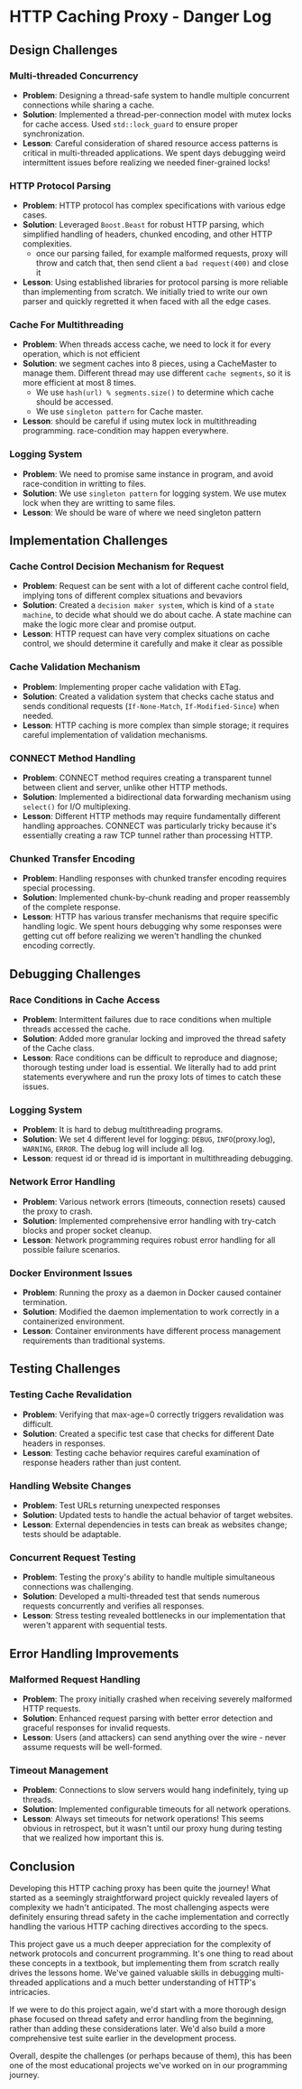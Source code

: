 # HTTP Caching Proxy - Danger Log

## Design Challenges

### Multi-threaded Concurrency
- **Problem**: Designing a thread-safe system to handle multiple concurrent connections while sharing a cache.
- **Solution**: Implemented a thread-per-connection model with mutex locks for cache access. Used `std::lock_guard` to ensure proper synchronization.
- **Lesson**: Careful consideration of shared resource access patterns is critical in multi-threaded applications. We spent days debugging weird intermittent issues before realizing we needed finer-grained locks!

### HTTP Protocol Parsing
- **Problem**: HTTP protocol has complex specifications with various edge cases.
- **Solution**: Leveraged `Boost.Beast` for robust HTTP parsing, which simplified handling of headers, chunked encoding, and other HTTP complexities.
    - once our parsing failed, for example malformed requests, proxy will throw and catch that, then send client a `bad request(400)` and close it
- **Lesson**: Using established libraries for protocol parsing is more reliable than implementing from scratch. We initially tried to write our own parser and quickly regretted it when faced with all the edge cases.

### Cache For Multithreading
- **Problem**: When threads access cache, we need to lock it for every operation, which is not efficient
- **Solution**: we segment caches into 8 pieces, using a CacheMaster to manage them. Different thread may use different `cache segments`, so it is more efficient at most 8 times.
    - We use `hash(url) % segments.size()` to determine which cache should be accessed.
    - We use `singleton pattern` for Cache master.
- **Lesson**: should be careful if using mutex lock in multithreading programming. race-condition may happen everywhere.

### Logging System
- **Problem**: We need to promise same instance in program, and avoid race-condition in writting to files.
- **Solution**: We use `singleton pattern` for logging system. We use mutex lock when they are writting to same files.
- **Lesson**: We should be ware of where we need singleton pattern
    
## Implementation Challenges

### Cache Control Decision Mechanism for Request
- **Problem**: Request can be sent with a lot of different cache control field, implying tons of different complex situations and bevaviors
- **Solution**: Created a `decision maker system`, which is kind of a `state machine`, to decide what should we do about cache. A state machine can make the logic more clear and promise output.
- **Lesson**: HTTP request can have very complex situations on cache control, we should determine it carefully and make it clear as possible

### Cache Validation Mechanism
- **Problem**: Implementing proper cache validation with ETag.
- **Solution**: Created a validation system that checks cache status and sends conditional requests (`If-None-Match`, `If-Modified-Since`) when needed.
- **Lesson**: HTTP caching is more complex than simple storage; it requires careful implementation of validation mechanisms.

### CONNECT Method Handling
- **Problem**: CONNECT method requires creating a transparent tunnel between client and server, unlike other HTTP methods.
- **Solution**: Implemented a bidirectional data forwarding mechanism using `select()` for I/O multiplexing.
- **Lesson**: Different HTTP methods may require fundamentally different handling approaches. CONNECT was particularly tricky because it's essentially creating a raw TCP tunnel rather than processing HTTP.

### Chunked Transfer Encoding
- **Problem**: Handling responses with chunked transfer encoding requires special processing.
- **Solution**: Implemented chunk-by-chunk reading and proper reassembly of the complete response.
- **Lesson**: HTTP has various transfer mechanisms that require specific handling logic. We spent hours debugging why some responses were getting cut off before realizing we weren't handling the chunked encoding correctly.

## Debugging Challenges

### Race Conditions in Cache Access
- **Problem**: Intermittent failures due to race conditions when multiple threads accessed the cache.
- **Solution**: Added more granular locking and improved the thread safety of the Cache class.
- **Lesson**: Race conditions can be difficult to reproduce and diagnose; thorough testing under load is essential. We literally had to add print statements everywhere and run the proxy lots of times to catch these issues.

### Logging System
- **Problem**: It is hard to debug multithreading programs. 
- **Solution**: We set 4 different level for logging: `DEBUG`, `INFO`(proxy.log), `WARNING`, `ERROR`. The debug log will include all log.
- **Lesson**: request id or thread id is important in multithreading debugging.

### Network Error Handling
- **Problem**: Various network errors (timeouts, connection resets) caused the proxy to crash.
- **Solution**: Implemented comprehensive error handling with try-catch blocks and proper socket cleanup.
- **Lesson**: Network programming requires robust error handling for all possible failure scenarios.

### Docker Environment Issues
- **Problem**: Running the proxy as a daemon in Docker caused container termination.
- **Solution**: Modified the daemon implementation to work correctly in a containerized environment.
- **Lesson**: Container environments have different process management requirements than traditional systems.

## Testing Challenges

### Testing Cache Revalidation
- **Problem**: Verifying that max-age=0 correctly triggers revalidation was difficult.
- **Solution**: Created a specific test case that checks for different Date headers in responses.
- **Lesson**: Testing cache behavior requires careful examination of response headers rather than just content.

### Handling Website Changes
- **Problem**: Test URLs returning unexpected responses
- **Solution**: Updated tests to handle the actual behavior of target websites.
- **Lesson**: External dependencies in tests can break as websites change; tests should be adaptable.

### Concurrent Request Testing
- **Problem**: Testing the proxy's ability to handle multiple simultaneous connections was challenging.
- **Solution**: Developed a multi-threaded test that sends numerous requests concurrently and verifies all responses.
- **Lesson**: Stress testing revealed bottlenecks in our implementation that weren't apparent with sequential tests.

## Error Handling Improvements

### Malformed Request Handling
- **Problem**: The proxy initially crashed when receiving severely malformed HTTP requests.
- **Solution**: Enhanced request parsing with better error detection and graceful responses for invalid requests.
- **Lesson**: Users (and attackers) can send anything over the wire - never assume requests will be well-formed.

### Timeout Management
- **Problem**: Connections to slow servers would hang indefinitely, tying up threads.
- **Solution**: Implemented configurable timeouts for all network operations.
- **Lesson**: Always set timeouts for network operations! This seems obvious in retrospect, but it wasn't until our proxy hung during testing that we realized how important this is.

## Conclusion

Developing this HTTP caching proxy has been quite the journey! What started as a seemingly straightforward project quickly revealed layers of complexity we hadn't anticipated. The most challenging aspects were definitely ensuring thread safety in the cache implementation and correctly handling the various HTTP caching directives according to the specs.

This project gave us a much deeper appreciation for the complexity of network protocols and concurrent programming. It's one thing to read about these concepts in a textbook, but implementing them from scratch really drives the lessons home. We've gained valuable skills in debugging multi-threaded applications and a much better understanding of HTTP's intricacies.

If we were to do this project again, we'd start with a more thorough design phase focused on thread safety and error handling from the beginning, rather than adding these considerations later. We'd also build a more comprehensive test suite earlier in the development process.

Overall, despite the challenges (or perhaps because of them), this has been one of the most educational projects we've worked on in our programming journey.
